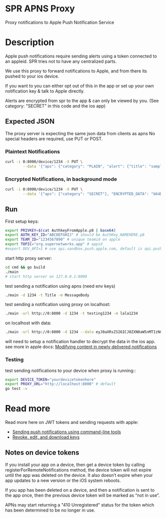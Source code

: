 # SPR APNS Proxy

Proxy notifications to Apple Push Notification Service

# Description

Apple push notifications require sending alerts using a token connected to an appleid.
SPR tries not to have any centralized parts.

We use this proxy to forward notifications to Apple, and from there its pushed to your ios device.

If you want to you can either opt out of this in the app or set up your own notification key & talk to Apple directly.

Alerts are encrypted from spr to the app & can only be viewed by you.
(See category: "SECRET" in this code and the ios app)

## Expected JSON
The proxy server is expecting the same json data from clients as apns
No special headers are required, use PUT or POST.

### Plaintext Notifications
```bash
curl -i 0:8000/device/1234 -X PUT \
        --data '{"aps": {"category": "PLAIN", "alert": {"title": "sample title", "body": "babody"}}}'
```

### Encrypted Notifications, in background mode
```bash
curl -i 0:8000/device/1234 -X PUT \
        --data '{"aps": {"category": "SECRET"}, "ENCRYPTED_DATA": "b64Datahere"}'
```

## Run

First setup keys:
```bash
export PRIVKEY=$(cat AuthkeyFromApple.p8 | base64)
export AUTH_KEY_ID="ABCDEFGHIJ" # should be AuthKey_NAMEHERE.p8
export TEAM_ID="1234567890" # unique teamid on apple
export TOPIC="org.supernetworks.app" # appid
#export DEV_API=1 # use api.sandbox.push.apple.com, default is api.push.apple.com
```

start http proxy server:
```bash
cd cmd && go build
./main
# start http server on 127.0.0.1:8000
```

test sending a notification using apns (need env keys)
```bash
./main -d 1234 -t Title -m MessageBody
```

test sending a notification using proxy on localhost:
```bash
./main -url http://0:8000 -d 1234 -t testing1234 -m lala1234
```

on localhost with data:
```bash
./main -url http://0:8000 -d 1234 --data eyJ0aXRsZSI6ICJ0ZXN0aW5nMTIzNCIsICJib2R5IjogImxhbGExMjM0In0K
```

will need to setup a notification handler to decrypt the data in the ios app.
see more in apple docs: [Modifying content in newly delivered notifications](https://developer.apple.com/documentation/usernotifications/modifying_content_in_newly_delivered_notifications/)

### Testing

test sending notifications to your device when proxy is running::

```bash
export DEVICE_TOKEN="yourdevicetokenhere"
export PROXY_URL="http://localhost:8000" # default
go test -v
```

# Read more

Read more here on JWT tokens and sending requests with apple:
- [Sending push notifications using command-line tools](https://developer.apple.com/documentation/usernotifications/sending-push-notifications-using-command-line-tools#Send-a-Push-Notification-Using-a-Token)
- [Revoke, edit, and download keys](https://developer.apple.com/help/account/manage-keys/revoke-edit-and-download-keys)

## Notes on device tokens

If you install your app on a device, then get a device token by calling registerForRemoteNotifications method, the device token will not expire until the app was deleted on the device. It also doesn’t expire when your app updates to a new version or the iOS system reboots.

If you app has been deleted on a device, and then a notification is sent to the app once, then the previous device token will be marked as “not in use”.

APNs may start returning a "410 Unregistered" status for the token which has been determined to be no longer in use.
